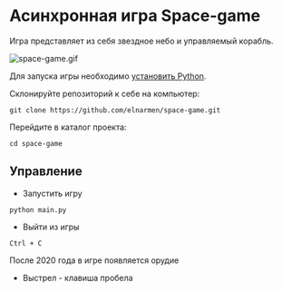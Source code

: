 # Асинхронная игра Space-game
Игра представляет из себя звездное небо и управляемый корабль. 

![space-game.gif](https://dvmn.org/media/lessons/ezgif-6-9ef2761efd97.gif)

Для запуска игры необходимо [установить Python](https://www.python.org/).

Склонируйте репозиторий к себе на компьютер:
```shell
git clone https://github.com/elnarmen/space-game.git
```

Перейдите в каталог проекта:
```shell
cd space-game
```

## Управление
* Запустить игру
```shell
python main.py
```
* Выйти из игры
```shell
Ctrl + C
```
После 2020 года в игре появляется орудие
* Выстрел - клавиша пробела
